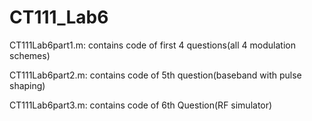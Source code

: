 # CT111_Lab6
CT111Lab6part1.m:  contains code of first 4 questions(all 4 modulation schemes)

CT111Lab6part2.m:  contains code of 5th question(baseband with pulse shaping)

CT111Lab6part3.m:  contains code of 6th Question(RF simulator)

